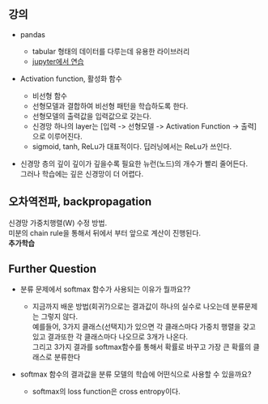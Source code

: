 ## 강의

* pandas  
  * tabular 형태의 데이터를 다루는데 유용한 라이브러리  
  * [jupyter에서 연습]()

* Activation function, 활성화 함수
  * 비선형 함수  
  * 선형모델과 결합하여 비선형 패턴을 학습하도록 한다.  
  * 선형모델의 출력값을 입력값으로 갖는다.  
  * 신경망 하나의 layer는 [입력 -> 선형모델 -> Activation Function -> 출력] 으로 이루어진다.  
  * sigmoid, tanh, ReLu가 대표적이다. 딥러닝에서는 ReLu가 쓰인다.  

* 신경망 층의 깊이
  깊이가 깊을수록 필요한 뉴런(노드)의 개수가 빨리 줄어든다.  
  그러나 학습에는 깊은 신경망이 더 어렵다.


## 오차역전파, backpropagation

신경망 가중치행렬(W) 수정 방법.  
미분의 chain rule을 통해서 뒤에서 부터 앞으로 계산이 진행된다.  
__추가학습__



## Further Question
* 분류 문제에서 softmax 함수가 사용되는 이유가 뭘까요??  
  * 지금까지 배운 방법(회귀?)으로는 결과값이 하나의 실수로 나오는데 분류문제는 그렇지 않다.  
  예를들어, 3가지 클래스(선택지)가 있으면 각 클래스마다 가중치 행렬을 갖고 있고 결과또한 각 클래스마다 나오므로 3개가 나온다.  
  그리고 3가지 결과를 softmax함수를 통해서 확률로 바꾸고 가장 큰 확률의 클래스로 분류한다
  
* softmax 함수의 결과값을 분류 모델의 학습에 어떤식으로 사용할 수 있을까요?
  * softmax의 loss function은 cross entropy이다.
